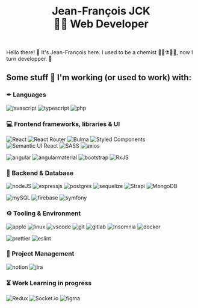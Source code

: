 <h1 align="center">
  <span>Jean-François JCK</span><br>
  <span>👨‍💻 Web Developer </span>
</h1>

<br />

Hello there! 👋 It's Jean-François here. I used to be a chemist 👨‍🔬⚗️🔬🧪, now I turn developper. 🎉

## Some stuff 💼 I'm working (or used to work) with: 

### ✒ Languages

![javascript](https://img.shields.io/badge/javascript-%23F7DF1E.svg?style=for-the-badge&logo=javascript&logoColor=black)
![typescript](https://img.shields.io/badge/typescript-%233178C6.svg?style=for-the-badge&logo=typescript&logoColor=white)
![php](https://img.shields.io/badge/php-%2379FF.svg?style=for-the-badge&logo=php&logoColor=white)

### 💻 Frontend frameworks, libraries & UI
![React](https://img.shields.io/badge/react-%2320232a.svg?style=for-the-badge&logo=react&logoColor=%2361DAFB)
![React Router](https://img.shields.io/badge/React_Router-CA4245?style=for-the-badge&logo=react-router&logoColor=white)
![Bulma](https://img.shields.io/badge/bulma-00D0B1?style=for-the-badge&logo=bulma&logoColor=white)
![Styled Components](https://img.shields.io/badge/styled--components-DB7093?style=for-the-badge&logo=styled-components&logoColor=white)
![Semantic UI React](https://img.shields.io/badge/Semantic%20UI%20React-%2335BDB2.svg?style=for-the-badge&logo=SemanticUIReact&logoColor=white)
![SASS](https://img.shields.io/badge/SASS-hotpink.svg?style=for-the-badge&logo=SASS&logoColor=white)
![axios](https://img.shields.io/badge/axios-white.svg?style=for-the-badge&logo=axios&logoColor=purple)

![angular](https://img.shields.io/badge/angular-%23b52e31.svg?style=for-the-badge&logo=angular&logoColor=white)
![angularmaterial](https://img.shields.io/badge/angular_material-%233f51b5.svg?style=for-the-badge&logo=angular&logoColor=white)
![bootstrap](https://img.shields.io/badge/bootstrap-%237952B3.svg?style=for-the-badge&logo=bootstrap&logoColor=white)
![RxJS](https://img.shields.io/badge/rxjs-%23B7178C.svg?style=for-the-badge&logo=reactivex&logoColor=white)


### 💾 Backend & Database

![nodeJS](https://img.shields.io/badge/node_js-%23339933.svg?style=for-the-badge&logo=node.js&logoColor=white)
![expressjs](https://img.shields.io/badge/express-%23FFFF.svg?style=for-the-badge&logo=express&logoColor=black)
![postgres](https://img.shields.io/badge/postgres-%23316192.svg?style=for-the-badge&logo=postgresql&logoColor=white)
![sequelize](https://img.shields.io/badge/sequelize-cyan.svg?style=for-the-badge&logo=sequelize&logoColor=blue)
![Strapi](https://img.shields.io/badge/strapi-%232E7EEA.svg?style=for-the-badge&logo=strapi&logoColor=white)
![MongoDB](https://img.shields.io/badge/MongoDB-%234ea94b.svg?style=for-the-badge&logo=mongodb&logoColor=white)

![mySQL](https://img.shields.io/badge/mysql-%2307405e.svg?style=for-the-badge&logo=mysql&logoColor=white)
![firebase](https://img.shields.io/badge/firebase-%23FFCA28.svg?style=for-the-badge&logo=firebase&logoColor=black)
![symfony](https://img.shields.io/badge/symfony-white.svg?style=for-the-badge&logo=symfony&logoColor=black)

### ⚙️ Tooling & Environment

![apple](https://img.shields.io/badge/apple-%23FFFF.svg?style=for-the-badge&logo=apple&logoColor=black)
![linux](https://img.shields.io/badge/linux-black.svg?style=for-the-badge&logo=linux&logoColor=white)
![vscode](https://img.shields.io/badge/vscode-%23007ACC.svg?style=for-the-badge&logo=visual-studio-code&logoColor=white)
![git](https://img.shields.io/badge/git-%23F05032.svg?style=for-the-badge&logo=git&logoColor=white)
![gitlab](https://img.shields.io/badge/gitlab-orange.svg?style=for-the-badge&logo=gitlab&logoColor=white)
![Insomnia](https://img.shields.io/badge/Insomnia-black?style=for-the-badge&logo=insomnia&logoColor=5849BE)
![docker](https://img.shields.io/badge/docker-lightblue.svg?style=for-the-badge&logo=docker&logoColor=blue)

![prettier](https://img.shields.io/badge/prettier-gray.svg?style=for-the-badge&logo=prettier&logoColor=gr)
![eslint](https://img.shields.io/badge/eslint-purple.svg?style=for-the-badge&logo=eslint&logoColor=white)

### 📝 Project Management

![notion](https://img.shields.io/badge/notion-black.svg?style=for-the-badge&logo=notion&logoColor=white)
![jira](https://img.shields.io/badge/jira-darkblue.svg?style=for-the-badge&logo=jirasoftware&logoColor=blue)

### ⏳ ~~Work~~ Learning in progress

![Redux](https://img.shields.io/badge/redux-%23593d88.svg?style=for-the-badge&logo=redux&logoColor=white)
![Socket.io](https://img.shields.io/badge/Socket.io-black?style=for-the-badge&logo=socket.io&badgeColor=010101)
![figma](https://img.shields.io/badge/figma-salmon.svg?style=for-the-badge&logo=figma)
